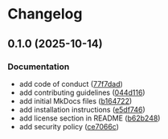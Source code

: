 # Changelog

## 0.1.0 (2025-10-14)


### Documentation

* add code of conduct ([77f7dad](https://github.com/equinor/dsis-python-client/commit/77f7dad7d53706f7dc11f2c2833ac7053237ae82))
* add contributing guidelines ([044d116](https://github.com/equinor/dsis-python-client/commit/044d116d9b1835e20aa385bf77d710109e877ea9))
* add initial MkDocs files ([b164722](https://github.com/equinor/dsis-python-client/commit/b164722dd9b9ce25710cdc7e6ac78e3c98aaf814))
* add installation instructions ([e5df746](https://github.com/equinor/dsis-python-client/commit/e5df746cd64c2ddee3c5b88f5672b543016057b7))
* add license section in README ([b62b248](https://github.com/equinor/dsis-python-client/commit/b62b2488f57ced515bd2e1034836132d5e921951))
* add security policy ([ce7066c](https://github.com/equinor/dsis-python-client/commit/ce7066c3872622a062644e18e44f54570897ad3f))
